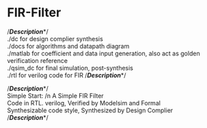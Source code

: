 # FIR-Filter
/*************Description**************/  
./dc for design complier synthesis  
./docs for algorithms and datapath diagram  
./matlab for coefficient and data input generation, also act as golden verification reference  
./qsim_dc for final simulation, post-synthesis  
./rtl for verilog code for FIR
/*************Description**************/  

/*************Description**************/  
Simple Start: /n
A Simple FIR Filter  
Code in RTL. verilog, Verified by Modelsim and Formal  
Synthesizable code style, Synthesized by Design Complier  
/*************Description**************/  
